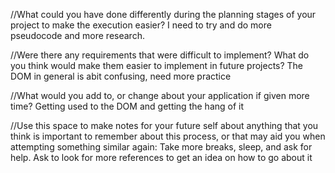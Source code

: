 //What could you have done differently during the planning stages of your project to make the execution easier?
    I need to try and do more pseudocode and more research.




//Were there any requirements that were difficult to implement? What do you think would make them easier to implement in future projects?
    The DOM in general is abit confusing, need more practice 





//What would you add to, or change about your application if given more time?
    Getting used to the DOM and getting the hang of it





//Use this space to make notes for your future self about anything that you think is important to remember about this process, or that may aid you when attempting something similar again:
        Take more breaks, sleep, and ask for help. Ask to look for more references to get an idea on how to go about it 